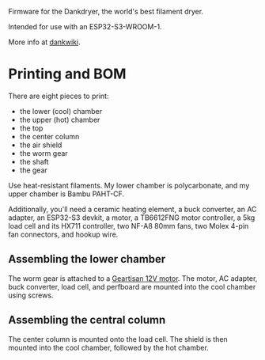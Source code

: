 Firmware for the Dankdryer, the world's best filament dryer.

Intended for use with an ESP32-S3-WROOM-1.

More info at [dankwiki](https://nick-black.com/dankwiki/index.php/Dankdryer).

# Printing and BOM

There are eight pieces to print:
 * the lower (cool) chamber
 * the upper (hot) chamber
 * the top
 * the center column
 * the air shield
 * the worm gear
 * the shaft
 * the gear

Use heat-resistant filaments. My lower chamber is polycarbonate, and my upper
chamber is Bambu PAHT-CF.

Additionally, you'll need a ceramic heating element, a buck converter, an AC
adapter, an ESP32-S3 devkit, a motor, a TB6612FNG motor controller, a 5kg load
cell and its HX711 controller, two NF-A8 80mm fans, two Molex 4-pin fan
connectors, and hookup wire.

## Assembling the lower chamber

The worm gear is attached to a [Geartisan 12V motor](https://www.amazon.com/dp/B071XCX778).
The motor, AC adapter, buck converter, load cell, and perfboard are mounted
into the cool chamber using screws.

## Assembling the central column

The center column is mounted onto the load cell. The
shield is then mounted into the cool chamber, followed by the hot chamber.
